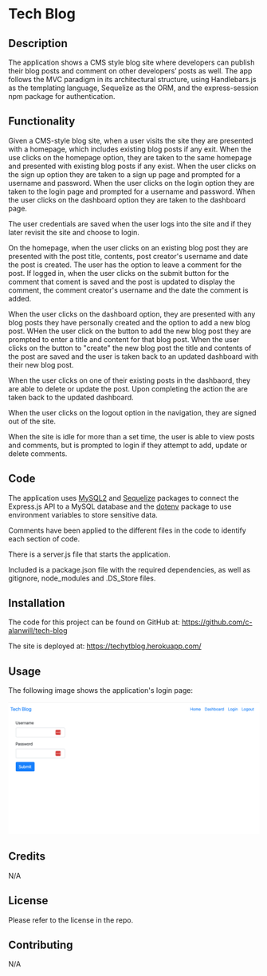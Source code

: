 # Tech Blog

## Description

The application shows a CMS style blog site where developers can publish their blog posts and comment on other developers’ posts as well. The app follows the MVC paradigm in its architectural structure, using Handlebars.js as the templating language, Sequelize as the ORM, and the express-session npm package for authentication.


## Functionality

Given a CMS-style blog site, when a user visits the site they are presented with a homepage, which includes existing blog posts if any exit.  When the use clicks on the homepage option, they are taken to the same homepage and presented with existing blog posts if any exist.  When the user clicks on the sign up option they are taken to a sign up page and prompted for a username and password.  When the user clicks on the login option they are taken to the login page and prompted for a username and password.  When the user clicks on the dashboard option they are taken to the dashboard page.

The user credentials are saved when the user logs into the site and if they later revisit the site and choose to login. 

On the homepage, when the user clicks on an existing blog post they are presented with the post title, contents, post creator's username and date the post is created.  The user has the option to leave a comment for the post.  If logged in, when the user clicks on the submit button for the comment that coment is saved and the post is updated to display the comment, the comment creator's username and the date the comment is added.

When the user clicks on the dashboard option, they are presented with any blog posts they have personally created and the option to add a new blog post.  WHen the user click on the button to add the new blog post they are prompted to enter a title and content for that blog post.  When the user clicks on the button to "create" the new blog post the title and contents of the post are saved and the user is taken back to an updated dashboard with their new blog post. 

When the user clicks on one of their existing posts in the dashbaord, they are able to delete or update the post.  Upon completing the action the are taken back to the updated dashboard.

When the user clicks on the logout option in the navigation, they are signed out of the site.

When the site is idle for more than a set time, the user is able to view posts and comments, but is prompted to login if they attempt to add, update or delete comments.

## Code

The application uses [MySQL2](https://www.npmjs.com/package/mysql2) and [Sequelize](https://www.npmjs.com/package/sequelize) packages to connect the Express.js API to a MySQL database and the [dotenv](https://www.npmjs.com/package/dotenv) package to use environment variables to store sensitive data.

Comments have been applied to the different files in the code to identify each section of code. 

There is a server.js file that starts the application.

Included is a package.json file with the required dependencies, as well as gitignore, node_modules and .DS_Store files.


## Installation

The code for this project can be found on GitHub at: https://github.com/c-alanwill/tech-blog

The site is deployed at: https://techytblog.herokuapp.com/


## Usage

The following image shows the application's login page:

![Login](./Assets/login.png)


## Credits

N/A

## License

Please refer to the license in the repo.

## Contributing

N/A